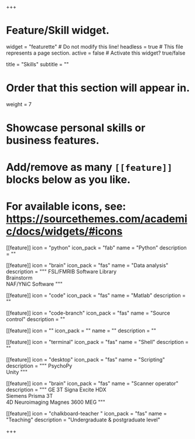 +++
# Feature/Skill widget.
widget = "featurette"  # Do not modify this line!
headless = true  # This file represents a page section.
active = false  # Activate this widget? true/false

title = "Skills"
subtitle = ""

# Order that this section will appear in.
weight = 7

# Showcase personal skills or business features.
# 
# Add/remove as many `[[feature]]` blocks below as you like.
# 
# For available icons, see: https://sourcethemes.com/academic/docs/widgets/#icons

[[feature]]
  icon = "python"
  icon_pack = "fab"
  name = "Python"
  description = ""
  
[[feature]]
  icon = "brain"
  icon_pack = "fas"
  name = "Data analysis"
  description = """
  FSL/FMRIB Software Library<br/>
  Brainstorm<br/>
  NAF/YNiC Software
  """  
  
[[feature]]
  icon = "code"
  icon_pack = "fas"
  name = "Matlab"
  description = ""
  
[[feature]]
  icon = "code-branch"
  icon_pack = "fas"
  name = "Source control"
  description = ""
  
[[feature]]
  icon = ""
  icon_pack = ""
  name = ""
  description = ""
  
[[feature]]
  icon = "terminal"
  icon_pack = "fas"
  name = "Shell"
  description = ""
  
[[feature]]
  icon = "desktop"
  icon_pack = "fas"
  name = "Scripting"
  description = """
  PsychoPy<br/>
  Unity
  """
  
[[feature]]
  icon = "brain"
  icon_pack = "fas"
  name = "Scanner operator"
  description = """
  GE 3T Signa Excite HDX<br/>
  Siemens Prisma 3T<br/>
  4D Neuroimaging Magnes 3600 MEG
  """
  
[[feature]]
  icon = "chalkboard-teacher "
  icon_pack = "fas"
  name = "Teaching"
  description = "Undergraduate & postgraduate level"

+++

